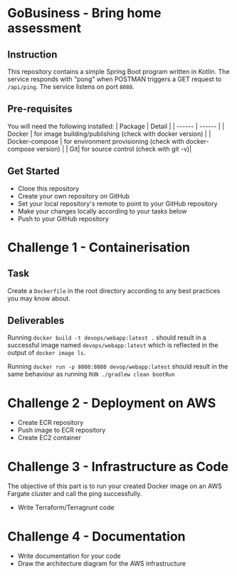 # GoBusiness - Bring home assessment

## Instruction
This repository contains a simple Spring Boot program written in Kotlin. The service responds with "pong" when POSTMAN triggers a GET request to `/api/ping`. The service listens on port `8080`.

## Pre-requisites
You will need the following installed:
| Package | Detail |
| ------ | ------ |
| Docker | for image building/publishing (check with docker version) |
| Docker-compose | for environment provisioning (check with docker-compose version) |
| Git| for source control (check with git -v)|

## Get Started

- Clone this repository
- Create your own repository on GitHub
- Set your local repository's remote to point to your GitHub repository
- Make your changes locally according to your tasks below
- Push to your GitHub repository

# Challenge 1 - Containerisation
## Task
Create a `Dockerfile` in the root directory according to any best practices you may know about.

## Deliverables
Running `docker build -t devops/webapp:latest .` should result in a successful image named `devops/webapp:latest` which is reflected in the output of `docker image ls`.

Running `docker run -p 8080:8080 devop/webapp:latest` should result in the same behaviour as running `RUN ./gradlew clean bootRun`

# Challenge 2 - Deployment on AWS

- Create ECR repository
- Push image to ECR repository
- Create EC2 container

# Challenge 3 - Infrastructure as Code

The objective of this part is to run your created Docker image on an AWS Fargate cluster and call the ping successfully.
- Write Terraform/Terragrunt code

# Challenge 4 - Documentation

- Write documentation for your code
- Draw the architecture diagram for the AWS infrastructure
